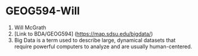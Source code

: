 # GEOG594-Will
1. Will McGrath
2. [Link to BDA/GEOG594] (https://map.sdsu.edu/bigdata/)
3. Big Data is a term used to describe large, dynamical datasets that require powerful computers to analyze and are usually human-centered. 
